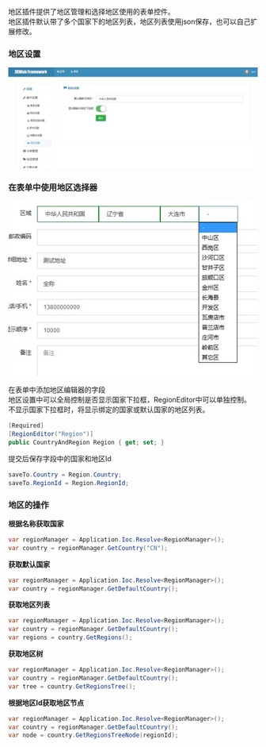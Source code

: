 地区插件提供了地区管理和选择地区使用的表单控件。<br/>
地区插件默认带了多个国家下的地区列表，地区列表使用json保存，也可以自己扩展修改。<br/>

### 地区设置

![地区设置](../img/region_settings.jpg)

### 在表单中使用地区选择器

![地区选择器的效果](../img/region_editor.jpg)

在表单中添加地区编辑器的字段<br/>
地区设置中可以全局控制是否显示国家下拉框，RegionEditor中可以单独控制。<br/>
不显示国家下拉框时，将显示绑定的国家或默认国家的地区列表。<br/>

``` csharp
[Required]
[RegionEditor("Region")]
public CountryAndRegion Region { get; set; }
```

提交后保存字段中的国家和地区Id<br/>

``` csharp
saveTo.Country = Region.Country;
saveTo.RegionId = Region.RegionId;
```

### 地区的操作

**根据名称获取国家**

``` csharp
var regionManager = Application.Ioc.Resolve<RegionManager>();
var country = regionManager.GetCountry("CN");
```

**获取默认国家**

``` csharp
var regionManager = Application.Ioc.Resolve<RegionManager>();
var country = regionManager.GetDefaultCountry();
```

**获取地区列表**

``` csharp
var regionManager = Application.Ioc.Resolve<RegionManager>();
var country = regionManager.GetDefaultCountry();
var regions = country.GetRegions();
```

**获取地区树**

``` csharp
var regionManager = Application.Ioc.Resolve<RegionManager>();
var country = regionManager.GetDefaultCountry();
var tree = country.GetRegionsTree();
```

**根据地区Id获取地区节点**

``` csharp
var regionManager = Application.Ioc.Resolve<RegionManager>();
var country = regionManager.GetDefaultCountry();
var node = country.GetRegionsTreeNode(regionId);
```
